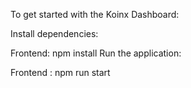 To get started with the Koinx Dashboard:



Install dependencies:

Frontend: npm install
Run the application:

Frontend : npm run start